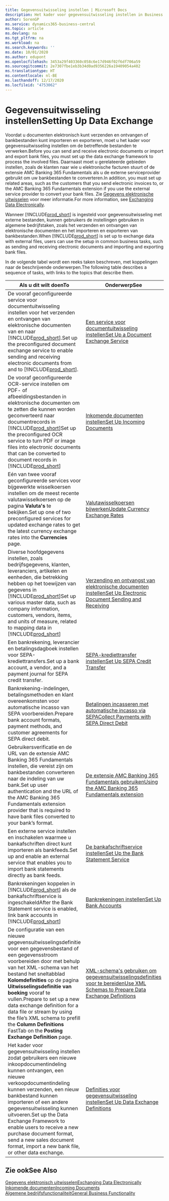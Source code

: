```yaml
---
title: Gegevensuitwisseling instellen | Microsoft Docs
description: Het kader voor gegevensuitwisseling instellen in Business Central.
author: SorenGP
ms.service: dynamics365-business-central
ms.topic: article
ms.devlang: na
ms.tgt_pltfrm: na
ms.workload: na
ms.search.keywords: ''
ms.date: 10/01/2020
ms.author: edupont
ms.openlocfilehash: 3453a29f403360c058c6e17d946f02f6df706a59
ms.sourcegitcommit: 2e7307fbe1eb3b34d0ad9356226a19409054a402
ms.translationtype: HT
ms.contentlocale: nl-BE
ms.lasthandoff: 12/17/2020
ms.locfileid: "4753062"
---
```

# <a name="setting-up-data-exchange"></a><span data-ttu-id="b8392-103">Gegevensuitwisseling instellen</span><span class="sxs-lookup"><span data-stu-id="b8392-103">Setting Up Data Exchange</span></span>
<span data-ttu-id="b8392-104">Voordat u documenten elektronisch kunt verzenden en ontvangen of bankbestanden kunt importeren en exporteren, moet u het kader voor gegevensuitwisseling instellen om de betreffende bestanden te verwerken.</span><span class="sxs-lookup"><span data-stu-id="b8392-104">Before you can send and receive electronic documents or import and export bank files, you must set up the data exchange framework to process the involved files.</span></span> <span data-ttu-id="b8392-105">Daarnaast moet u gerelateerde gebieden instellen, zoals de klanten naar wie u elektronische facturen stuurt of de extensie AMC Banking 365 Fundamentals als u de externe serviceprovider gebruikt om uw bankbestanden te converteren.</span><span class="sxs-lookup"><span data-stu-id="b8392-105">In addition, you must set up related areas, such as the customers that you send electronic invoices to, or the AMC Banking 365 Fundamentals extension if you use the external service provider to convert your bank files.</span></span> <span data-ttu-id="b8392-106">Zie [Gegevens elektronische uitwisselen](across-data-exchange.md) voor meer informatie.</span><span class="sxs-lookup"><span data-stu-id="b8392-106">For more information, see [Exchanging Data Electronically](across-data-exchange.md).</span></span>  

 <span data-ttu-id="b8392-107">Wanneer [!INCLUDE[prod_short](includes/prod_short.md)] is ingesteld voor gegevensuitwisseling met externe bestanden, kunnen gebruikers de instellingen gebruiken in algemene bedrijfstaken, zoals het verzenden en ontvangen van elektronische documenten en het importeren en exporteren van bankbestanden.</span><span class="sxs-lookup"><span data-stu-id="b8392-107">When [!INCLUDE[prod_short](includes/prod_short.md)] is set up to exchange data with external files, users can use the setup in common business tasks, such as sending and receiving electronic documents and importing and exporting bank files.</span></span>  

 <span data-ttu-id="b8392-108">In de volgende tabel wordt een reeks taken beschreven, met koppelingen naar de beschrijvende onderwerpen.</span><span class="sxs-lookup"><span data-stu-id="b8392-108">The following table describes a sequence of tasks, with links to the topics that describe them.</span></span>  

|<span data-ttu-id="b8392-109">**Als u dit wilt doen**</span><span class="sxs-lookup"><span data-stu-id="b8392-109">**To**</span></span>|<span data-ttu-id="b8392-110">**Onderwerp**</span><span class="sxs-lookup"><span data-stu-id="b8392-110">**See**</span></span>|  
|------------|-------------|  
|<span data-ttu-id="b8392-111">De vooraf geconfigureerde service voor documentuitwisseling instellen voor het verzenden en ontvangen van elektronische documenten van en naar [!INCLUDE[prod_short](includes/prod_short.md)].</span><span class="sxs-lookup"><span data-stu-id="b8392-111">Set up the preconfigured document exchange service to enable sending and receiving electronic documents from and to [!INCLUDE[prod_short](includes/prod_short.md)].</span></span>|[<span data-ttu-id="b8392-112">Een service voor documentuitwisseling instellen</span><span class="sxs-lookup"><span data-stu-id="b8392-112">Set Up a Document Exchange Service</span></span>](across-how-to-set-up-a-document-exchange-service.md)|  
|<span data-ttu-id="b8392-113">De vooraf geconfigureerde OCR-service instellen om PDF- of afbeeldingsbestanden in elektronische documenten om te zetten die kunnen worden geconverteerd naar documentrecords in [!INCLUDE[prod_short](includes/prod_short.md)]</span><span class="sxs-lookup"><span data-stu-id="b8392-113">Set up the preconfigured OCR service to turn PDF or image files into electronic documents that can be converted to document records in [!INCLUDE[prod_short](includes/prod_short.md)]</span></span>|[<span data-ttu-id="b8392-114">Inkomende documenten instellen</span><span class="sxs-lookup"><span data-stu-id="b8392-114">Set Up Incoming Documents</span></span>](across-how-setup-income-documents.md)|  
|<span data-ttu-id="b8392-115">Eén van twee vooraf geconfigureerde services voor bijgewerkte wisselkoersen instellen om de meest recente valutawisselkoersen op de pagina **Valuta's** te bekijken.</span><span class="sxs-lookup"><span data-stu-id="b8392-115">Set up one of two preconfigured services for updated exchange rates to get the latest currency exchange rates into the **Currencies** page.</span></span>|[<span data-ttu-id="b8392-116">Valutawisselkoersen bijwerken</span><span class="sxs-lookup"><span data-stu-id="b8392-116">Update Currency Exchange Rates</span></span>](finance-how-update-currencies.md)|  
|<span data-ttu-id="b8392-117">Diverse hoofdgegevens instellen, zoals bedrijfsgegevens, klanten, leveranciers, artikelen en eenheden, die betrekking hebben op het toewijzen van gegevens in [!INCLUDE[prod_short](includes/prod_short.md)]</span><span class="sxs-lookup"><span data-stu-id="b8392-117">Set up various master data, such as company information, customers, vendors, items, and units of measure, related to mapping data in [!INCLUDE[prod_short](includes/prod_short.md)]</span></span>|[<span data-ttu-id="b8392-118">Verzending en ontvangst van elektronische documenten instellen</span><span class="sxs-lookup"><span data-stu-id="b8392-118">Set Up Electronic Document Sending and Receiving</span></span>](across-how-to-set-up-electronic-document-sending-and-receiving.md)|  
|<span data-ttu-id="b8392-119">Een bankrekening, leverancier en betalingsdagboek instellen voor SEPA-krediettransfers.</span><span class="sxs-lookup"><span data-stu-id="b8392-119">Set up a bank account, a vendor, and a payment journal for SEPA credit transfer.</span></span>|[<span data-ttu-id="b8392-120">SEPA-krediettransfer instellen</span><span class="sxs-lookup"><span data-stu-id="b8392-120">Set Up SEPA Credit Transfer</span></span>](finance-make-payments-with-bank-data-conversion-service-or-sepa-credit-transfer.md#setting-up-sepa-credit-transfer)|  
|<span data-ttu-id="b8392-121">Bankrekening-indelingen, betalingsmethoden en klant overeenkomsten voor automatische incasso van SEPA voorbereiden.</span><span class="sxs-lookup"><span data-stu-id="b8392-121">Prepare bank account formats, payment methods, and customer agreements for SEPA direct debit.</span></span>|[<span data-ttu-id="b8392-122">Betalingen incasseren met automatische incasso via SEPA</span><span class="sxs-lookup"><span data-stu-id="b8392-122">Collect Payments with SEPA Direct Debit</span></span>](finance-collect-payments-with-sepa-direct-debit.md)|  
|<span data-ttu-id="b8392-123">Gebruikersverificatie en de URL van de extensie AMC Banking 365 Fundamentals instellen, die vereist zijn om bankbestanden converteren naar de indeling van uw bank.</span><span class="sxs-lookup"><span data-stu-id="b8392-123">Set up user authentication and the URL of the AMC Banking 365 Fundamentals extension provider that is required to have bank files converted to your bank’s format.</span></span>|[<span data-ttu-id="b8392-124">De extensie AMC Banking 365 Fundamentals gebruiken</span><span class="sxs-lookup"><span data-stu-id="b8392-124">Using the AMC Banking 365 Fundamentals extension</span></span>](ui-extensions-amc-banking.md)|  
|<span data-ttu-id="b8392-125">Een externe service instellen en inschakelen waarmee u bankafschriften direct kunt importeren als bankfeeds.</span><span class="sxs-lookup"><span data-stu-id="b8392-125">Set up and enable an external service that enables you to import bank statements directly as bank feeds.</span></span>|[<span data-ttu-id="b8392-126">De bankafschriftservice instellen</span><span class="sxs-lookup"><span data-stu-id="b8392-126">Set Up the Bank Statement Service</span></span>](bank-how-setup-bank-statement-service.md)|  
|<span data-ttu-id="b8392-127">Bankrekeningen koppelen in [!INCLUDE[prod_short](includes/prod_short.md)] als de bankafschriftservice is ingeschakeld</span><span class="sxs-lookup"><span data-stu-id="b8392-127">After the Bank Statement service is enabled, link bank accounts in [!INCLUDE[prod_short](includes/prod_short.md)]</span></span>|[<span data-ttu-id="b8392-128">Bankrekeningen instellen</span><span class="sxs-lookup"><span data-stu-id="b8392-128">Set Up Bank Accounts</span></span>](bank-how-setup-bank-accounts.md)|  
|<span data-ttu-id="b8392-129">De configuratie van een nieuwe gegevensuitwisselingsdefinitie voor een gegevensbestand of een gegevensstroom voorbereiden door met behulp van het XML-schema van het bestand het sneltabblad **Kolomdefinities** op de pagina **Uitwisselingsdefinitie van boeking** vooraf te vullen.</span><span class="sxs-lookup"><span data-stu-id="b8392-129">Prepare to set up a new data exchange definition for a data file or stream by using the file’s XML schema to prefill the **Column Definitions** FastTab on the **Posting Exchange Definition** page.</span></span>|[<span data-ttu-id="b8392-130">XML-schema's gebruiken om gegevensuitwisselingsdefinities voor te bereiden</span><span class="sxs-lookup"><span data-stu-id="b8392-130">Use XML Schemas to Prepare Data Exchange Definitions</span></span>](across-how-to-use-xml-schemas-to-prepare-data-exchange-definitions.md)|  
|<span data-ttu-id="b8392-131">Het kader voor gegevensuitwisseling instellen zodat gebruikers een nieuwe inkoopdocumentindeling kunnen ontvangen, een nieuwe verkoopdocumentindeling kunnen verzenden, een nieuw bankbestand kunnen importeren of een andere gegevensuitwisseling kunnen uitvoeren.</span><span class="sxs-lookup"><span data-stu-id="b8392-131">Set up the Data Exchange Framework to enable users to receive a new purchase document format, send a new sales document format, import a new bank file, or other data exchange.</span></span>|[<span data-ttu-id="b8392-132">Definities voor gegevensuitwisseling instellen</span><span class="sxs-lookup"><span data-stu-id="b8392-132">Set Up Data Exchange Definitions</span></span>](across-how-to-set-up-data-exchange-definitions.md)|  

## <a name="see-also"></a><span data-ttu-id="b8392-133">Zie ook</span><span class="sxs-lookup"><span data-stu-id="b8392-133">See Also</span></span>  
[<span data-ttu-id="b8392-134">Gegevens elektronisch uitwisselen</span><span class="sxs-lookup"><span data-stu-id="b8392-134">Exchanging Data Electronically</span></span>](across-data-exchange.md)  
[<span data-ttu-id="b8392-135">Inkomende documenten</span><span class="sxs-lookup"><span data-stu-id="b8392-135">Incoming Documents</span></span>](across-income-documents.md)  
[<span data-ttu-id="b8392-136">Algemene bedrijfsfunctionaliteit</span><span class="sxs-lookup"><span data-stu-id="b8392-136">General Business Functionality</span></span>](ui-across-business-areas.md)  
